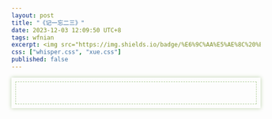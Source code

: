 ```yaml
---
layout: post
title: "《记一忘二三》"
date: 2023-12-03 12:09:50 UTC+8
tags: wfnian
excerpt: <img src="https://img.shields.io/badge/%E6%9C%AA%E5%AE%8C%20%E6%8C%81%E7%BB%AD%E6%9B%B4%E6%96%B0-lightgreen"> 又是一本李娟的书。
css: ["whisper.css", "xue.css"]
published: false
---
```


 

<section style="box-shadow: #bcd1a9 0px 0px 8px;padding: 8px;">
    <section style="border-width: 1px; border-style: dashed; border-color: #accc96;padding: 15px ">
        <p style="color: #3e7f33;letter-spacing: 2px; text-align: left">
        </p>
    </section>
</section>